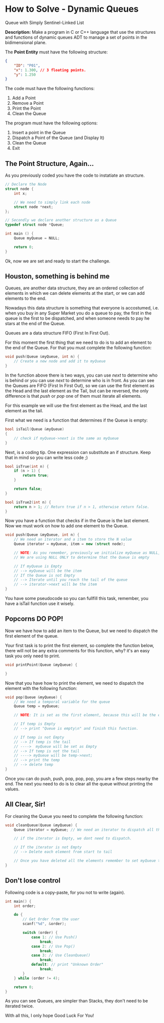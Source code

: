# How to Solve - Dynamic Queues

Queue with Simply Sentinel-Linked List

**Description:** Make a program in C or C++ language that use the structures and functions of dynamic queues ADT to manage a set of points in the bidimensional plane.

The **Point Entity** must have the following structure:

```json
{ 
    "ID": "P01",
    "x": 1.300, // 3 floating points.
    "y": 1.250
}
```

The code must have the following functions:

1. Add a Point
2. Remove a Point
3. Print the Point
4. Clean the Queue

The program must have the following options:

1. Insert a point in the Queue
2. Dispatch a Point of the Queue (and Display It)
3. Clean the Queue
4. Exit

## The Point Structure, Again...

As you previously coded you have the code to instatiate an structure.

```c++
// Declare the Node
struct node {
    int x;

    // We need to simply link each node
    struct node *next;
};

// Secondly we declare another structure as a Queue
typedef struct node *Queue;

int main () {
    Queue myQueue = NULL;

    return 0;
}
```

Ok, now we are set and ready to start the challenge.

## Houston, something is behind me

Queues, are another data structure, they are an ordered collection of elements in which we can delete elements at the start, or we can add elements to the end.

Nowadays this data structure is something that everyone is accostumed, i.e. when you buy in any Super Market you do a queue to pay, the first in the queue is the first to be dispatched, and when someone needs to pay he stars at the end of the Queue.

Queues are a data structure FIFO (First In First Out).

For this moment the first thing that we need to do is to add an element to the end of the Queue. For that you must complete the following function:

```c++
void push(Queue &myQueue, int n) {
    // Create a new node and add it to myQueue
}
```

In the function above there is two ways, you can use *next* to determine who is behind or you can use *next* to determine who is in front. As you can see the Queues are FIFO (First In First Out), so we can use the first element as the Head and the last element as the Tail, but can be reversed, the only difference is that *push* or *pop* one of them must iterate all elements.

For this example we will use the first element as the Head, and the last element as the tail.

First what we need is a function that determines if the Queue is empty:

```c++
bool isTail(Queue &myQueue)
{
    // check if myQueue->next is the same as myQueue
}
```

Next, is a coding tip. One expression can substitute an if structure. Keep that in mind so you can write less code ;)

```c++
bool isTrue(int n) {
    if (n > 1) {
        return true;
    }

    return false;
}

bool isTrue2(int n) {
    return n > 1; // Return true if n > 1, otherwise return false.
}
```

Now you have a function that checks if in the Queue is the last element. Now we must work on how to add one element to the Queue.

```c++
void push(Queue &myQueue, int n) {
    // We need an iterator and a item to store the N value
    Queue iterator = myQueue, item = new (struct node);

    // NOTE: As you remember, previously we initialize myQueue as NULL,
    // We are using NULL ONLY to determine that the Queue is empty

    // If myQueue is Empty
    // --> myQueue will be the item
    // If the Queue is not Empty
    // --> Iterate until you reach the tail of the queue
    // --> iterator->next will be the item
}
```

You have some pseudocode so you can fullfill this task, remember, you have a isTail function use it wisely.

## Popcorns DO POP!

Now we have how to add an item to the Queue, but we need to dispatch the first element of the queue.

Your first task is to print the first element, so complete the function below, there will not be any extra comments for this function, why? it's an easy task you only need to print.

```c++
void printPoint(Queue &myQueue) {

}
```

Now that you have how to print the element, we need to dispatch the element with the following function:

```c++
void pop(Queue &myQueue) {
    // We need a temporal variable for the queue
    Queue temp = myQueue;

    // NOTE: It is set as the first element, because this will be the element to dispatch.

    // If temp is Empty
    // --> print "Queue is empty\n" and finish this function.

    // If temp is not Empty
    // --> If temp is the tail
    // ---->  myQueue will be set as Empty
    // --> If temp is not the tail
    // ----> myQueue will be temp->next;
    // --> print the temp
    // --> delete temp
}
```

Once you can do push, push, pop, pop, pop, you are a few steps nearby the end. The next you need to do is to clear all the queue without printing the values.

## All Clear, Sir!

For cleaning the Queue you need to complete the following function:
```c++
void cleanQueue(Queue &myQueue) {
    Queue iterator = myQueue; // We need an iterator to dispatch all the items.

    // if the iterator is Empty, we dont need to dispatch.

    // If the iterator is not Empty
    // --> Delete each element from start to tail

    // Once you have deleted all the elements remember to set myQueue to empty.
}
```

## Don't lose control

Following code is a copy-paste, for you not to write (again).

```c++
int main() {
    int order;

    do {
        // Get Order from the user
        scanf("%d", &order);

        switch (order) {
            case 1: // Use Push()
                break;
            case 2: // Use Pop()
                break;
            case 3: // Use CleanQueue()
                break;
            default: // print "Unknown Order"
                break;
        }
    } while (order != 4);

    return 0;
}
```

As you can see Queues, are simpler than Stacks, they don't need to be iterated twice.

With all this, I only hope Good Luck For You!